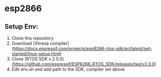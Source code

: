 # esp2866


## Setup Env:


1. Clone this repository
2. Download [Xtnesa compiler]
	(https://docs.espressif.com/projects/esp8266-rtos-sdk/en/latest/get-started/linux-setup.html)
2. Clone [RTOS SDK v.2.0.0] (https://github.com/espressif/ESP8266_RTOS_SDK/releases/tag/v2.0.0)
3. Edit env.sh and add path to the SDK, compiler set above